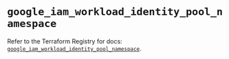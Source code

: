 # `google_iam_workload_identity_pool_namespace`

Refer to the Terraform Registry for docs: [`google_iam_workload_identity_pool_namespace`](https://registry.terraform.io/providers/hashicorp/google-beta/6.49.1/docs/resources/google_iam_workload_identity_pool_namespace).
